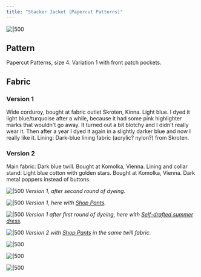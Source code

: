 ```yaml
---
title: "Stacker Jacket (Papercut Patterns)"
---
```

![|500](projects/attachments/Pasted%20image%2020240601221723.png)
## Pattern
Papercut Patterns, size 4. Variation 1 with front patch pockets.


## Fabric
### Version 1
Wide corduroy, bought at fabric outlet Skroten, Kinna. Light blue. I dyed it light blue/turquoise after a while, because it had some pink highlighter marks that wouldn't go away. It turned out a bit blotchy and I didn't really wear it. Then after a year I dyed it again in a slightly darker blue and now I really like it. Lining: Dark-blue lining fabric (acrylic? nylon?) from Skroten. 

### Version 2
Main fabric: Dark blue twill. Bought at Komolka, Vienna.  Lining and collar stand: Light blue cotton with golden stars. Bought at Komolka, Vienna. Dark metal poppers instead of buttons. 


![|500](projects/attachments/Pasted%20image%2020240601221806.png)
_Version 1, after second round of dyeing._

![|500](projects/attachments/Pasted%20image%2020240601221823.png)
_Version 1, here with [Shop Pants](projects/sewing/Shop%20Pants.md)._

![|500](projects/attachments/DSCF7992.jpg)
_Version 1 after first round of dyeing, here with [Self-drafted summer dress](projects/sewing/Self-drafted%20summer%20dress.md)._

![|500](projects/attachments/Pasted%20image%2020240601221854.png)
_Version 2 with [Shop Pants](projects/sewing/Shop%20Pants.md) in the same twill fabric._

![|500](projects/attachments/Pasted%20image%2020240601221923.png)

![|500](projects/attachments/Pasted%20image%2020240601221938.png)

![|500](projects/attachments/Pasted%20image%2020240601221950.png)